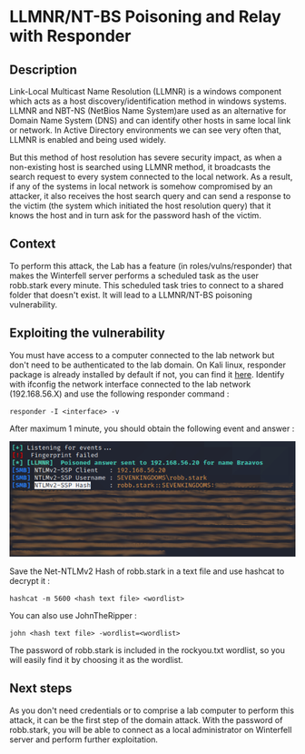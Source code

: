 # LLMNR/NT-BS Poisoning and Relay with Responder

## Description

Link-Local Multicast Name Resolution (LLMNR) is a windows component which acts as a host discovery/identification method in windows systems. LLMNR and NBT-NS (NetBios Name System)are used as an alternative for Domain Name System (DNS) and can identify other hosts in same local link or network. In Active Directory environments we can see very often that, LLMNR is enabled and being used widely.

But this method of host resolution has severe security impact, as when a non-existing host is searched using LLMNR method, it broadcasts the search request to every system connected to the local network. As a result, if any of the systems in local network is somehow compromised by an attacker, it also receives the host search query and can send a response to the victim (the system which initiated the host resolution query) that it knows the host and in turn ask for the password hash of the victim.

## Context

To perform this attack, the Lab has a feature (in roles/vulns/responder) that makes the Winterfell server performs a scheduled task as the user robb.stark every minute. This scheduled task tries to connect to a shared folder that doesn't exist. It will lead to a LLMNR/NT-BS poisoning vulnerability.

## Exploiting the vulnerability

You must have access to a computer connected to the lab network but don't need to be authenticated to the lab domain.
On Kali linux, responder package is already installed by default if not, you can find it [here](https://github.com/lgandx/Responder/).
Identify with ifconfig the network interface connected to the lab network (192.168.56.X) and use the following responder command :

	responder -I <interface> -v

After maximum 1 minute,  you should obtain the following event and answer :
  
![NetNTLMv2_hash.png](../img/NetNTLMv2_hash.png)

Save the Net-NTLMv2 Hash of robb.stark in a text file and use hashcat to decrypt it :

	hashcat -m 5600 <hash text file> <wordlist>

You can also use JohnTheRipper :

	john <hash text file> -wordlist=<wordlist>

The password of robb.stark is included in the rockyou.txt wordlist, so you will easily find it by choosing it as the wordlist.

## Next steps

As you don't need credentials or to comprise a lab computer to perform this attack, it can be the first step of the domain attack.
With the password of robb.stark, you will be able to connect as a local administrator on Winterfell server and perform further exploitation.


